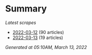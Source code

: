 # Summary
*Latest scrapes*
* [2022-03-12](https://github.com/nuuuwan/news_lk/blob/data/news_lk.2022-03-12.json) (90 articles)
* [2022-03-13](https://github.com/nuuuwan/news_lk/blob/data/news_lk.2022-03-13.json) (19 articles)

*Generated at 05:10AM, March 13, 2022*